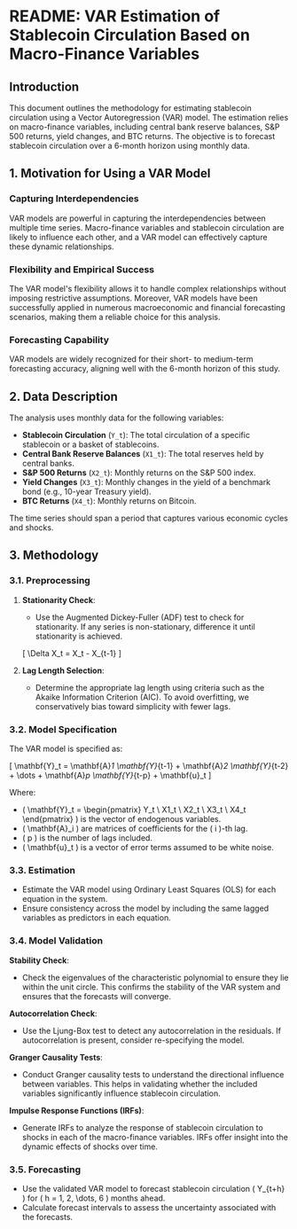 



# README: VAR Estimation of Stablecoin Circulation Based on Macro-Finance Variables

## Introduction

This document outlines the methodology for estimating stablecoin circulation using a Vector Autoregression (VAR) model. The estimation relies on macro-finance variables, including central bank reserve balances, S&P 500 returns, yield changes, and BTC returns. The objective is to forecast stablecoin circulation over a 6-month horizon using monthly data.

## 1. Motivation for Using a VAR Model

### Capturing Interdependencies

VAR models are powerful in capturing the interdependencies between multiple time series. Macro-finance variables and stablecoin circulation are likely to influence each other, and a VAR model can effectively capture these dynamic relationships.

### Flexibility and Empirical Success

The VAR model's flexibility allows it to handle complex relationships without imposing restrictive assumptions. Moreover, VAR models have been successfully applied in numerous macroeconomic and financial forecasting scenarios, making them a reliable choice for this analysis.

### Forecasting Capability

VAR models are widely recognized for their short- to medium-term forecasting accuracy, aligning well with the 6-month horizon of this study.

## 2. Data Description

The analysis uses monthly data for the following variables:

- **Stablecoin Circulation** (`Y_t`): The total circulation of a specific stablecoin or a basket of stablecoins.
- **Central Bank Reserve Balances** (`X1_t`): The total reserves held by central banks.
- **S&P 500 Returns** (`X2_t`): Monthly returns on the S&P 500 index.
- **Yield Changes** (`X3_t`): Monthly changes in the yield of a benchmark bond (e.g., 10-year Treasury yield).
- **BTC Returns** (`X4_t`): Monthly returns on Bitcoin.

The time series should span a period that captures various economic cycles and shocks.

## 3. Methodology

### 3.1. Preprocessing

1. **Stationarity Check**: 
   - Use the Augmented Dickey-Fuller (ADF) test to check for stationarity. If any series is non-stationary, difference it until stationarity is achieved.
   
   \[
   \Delta X_t = X_t - X_{t-1}
   \]

2. **Lag Length Selection**:
   - Determine the appropriate lag length using criteria such as the Akaike Information Criterion (AIC). To avoid overfitting, we conservatively bias toward simplicity with fewer lags.

### 3.2. Model Specification

The VAR model is specified as:

\[
\mathbf{Y}_t = \mathbf{A}_1 \mathbf{Y}_{t-1} + \mathbf{A}_2 \mathbf{Y}_{t-2} + \dots + \mathbf{A}_p \mathbf{Y}_{t-p} + \mathbf{u}_t
\]

Where:

- \( \mathbf{Y}_t = \begin{pmatrix} Y_t \\ X1_t \\ X2_t \\ X3_t \\ X4_t \end{pmatrix} \) is the vector of endogenous variables.
- \( \mathbf{A}_i \) are matrices of coefficients for the \( i \)-th lag.
- \( p \) is the number of lags included.
- \( \mathbf{u}_t \) is a vector of error terms assumed to be white noise.

### 3.3. Estimation

- Estimate the VAR model using Ordinary Least Squares (OLS) for each equation in the system.
- Ensure consistency across the model by including the same lagged variables as predictors in each equation.

### 3.4. Model Validation

**Stability Check**: 
- Check the eigenvalues of the characteristic polynomial to ensure they lie within the unit circle. This confirms the stability of the VAR system and ensures that the forecasts will converge.

**Autocorrelation Check**: 
- Use the Ljung-Box test to detect any autocorrelation in the residuals. If autocorrelation is present, consider re-specifying the model.

**Granger Causality Tests**:
- Conduct Granger causality tests to understand the directional influence between variables. This helps in validating whether the included variables significantly influence stablecoin circulation.

**Impulse Response Functions (IRFs)**:
- Generate IRFs to analyze the response of stablecoin circulation to shocks in each of the macro-finance variables. IRFs offer insight into the dynamic effects of shocks over time.

### 3.5. Forecasting

- Use the validated VAR model to forecast stablecoin circulation \( Y_{t+h} \) for \( h = 1, 2, \dots, 6 \) months ahead.
- Calculate forecast intervals to assess the uncertainty associated with the forecasts.
